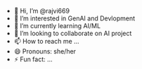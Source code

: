 - 👋 Hi, I’m @rajvi669
- 👀 I’m interested in GenAI and Devlopment 
- 🌱 I’m currently learning AI/ML
- 💞️ I’m looking to collaborate on AI project
- 📫 How to reach me ...
- 😄 Pronouns: she/her
- ⚡ Fun fact: ...

<!---
rajvi669/rajvi669 is a ✨ special ✨ repository because its `README.md` (this file) appears on your GitHub profile.
You can click the Preview link to take a look at your changes.
--->
